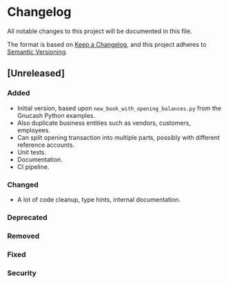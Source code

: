 # Changelog #

All notable changes to this project will be documented in this file.

The format is based on [Keep a Changelog](https://keepachangelog.com/en/1.1.0/),
and this project adheres to [Semantic Versioning](https://semver.org/spec/v2.0.0.html).

## [Unreleased] ##

### Added ###

- Initial version, based upon `new_book_with_opening_balances.py` from the Gnucash Python examples.
- Also duplicate business entities such as vendors, customers, employees.
- Can split opening transaction into multiple parts, possibly with different reference accounts.
- Unit tests.
- Documentation.
- CI pipeline.

### Changed ###

- A lot of code cleanup, type hints, internal documentation.

### Deprecated ###

### Removed ###

### Fixed ###

### Security ###

